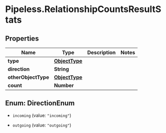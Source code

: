 # Pipeless.RelationshipCountsResultStats

## Properties

Name | Type | Description | Notes
------------ | ------------- | ------------- | -------------
**type** | [**ObjectType**](ObjectType.md) |  | 
**direction** | **String** |  | 
**otherObjectType** | [**ObjectType**](ObjectType.md) |  | 
**count** | **Number** |  | 



## Enum: DirectionEnum


* `incoming` (value: `"incoming"`)

* `outgoing` (value: `"outgoing"`)




